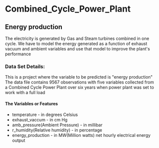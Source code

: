 # Combined_Cycle_Power_Plant
    
## Energy production
  The electricity is generated by Gas and Steam turbines combined in one cycle.
We have to model the energy generated as a function of exhaust vacuum and ambient variables and use that model to improve the plant's performance

### Data Set Details:
This is a project where the variable to be predicted is "energy production" The data file contains 9567 observations with five variables collected from a Combined Cycle Power Plant over six years when power plant was set to work with a full load

#### The Variables or Features
* temperature - in degrees Celsius
* exhaust_vaccum - in cm Hg
* amb_pressure(Ambient Pressure) - in millibar
* r_humidity(Relative humidity) - in percentage
* energy_production - in MW(Million watts) net hourly electrical energy output

